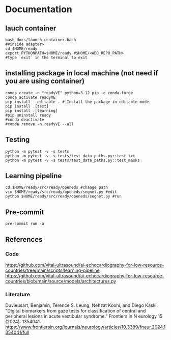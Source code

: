 # Documentation

## lauch container
```
bash docs/launch_container.bash
##inside adapter>
cd $HOME/ready
export PYTHONPATH=$HOME/ready #$HOME/<ADD_REPO_PATH>
#type `exit` in the terminal to exit

```

## installing package in local machine (not need if you are using container)
```
conda create -n "readyVE" python=3.12 pip -c conda-forge
conda activate readyVE
pip install --editable . # Install the package in editable mode
pip install .[test]
pip install .[learning]
#pip uninstall ready
#conda deactivate
#conda remove -n readyVE --all
```

## Testing 
```
python -m pytest -v -s tests
python -m pytest -v -s tests/test_data_paths.py::test_txt
python -m pytest -v -s tests/test_data_paths.py::test_masks
```

## Learning pipeline
```
cd $HOME/ready/src/ready/openeds #change path
vim $HOME/ready/src/ready/openeds/segnet.py #edit
python $HOME/ready/src/ready/openeds/segnet.py #run
```

## Pre-commit
```
pre-commit run -a
```

## References

### Code
https://github.com/vital-ultrasound/ai-echocardiography-for-low-resource-countries/tree/main/scripts/learning-pipeline   
https://github.com/vital-ultrasound/ai-echocardiography-for-low-resource-countries/blob/main/source/models/architectures.py 

### Literature 
Duvieusart, Benjamin, Terence S. Leung, Nehzat Koohi, and Diego Kaski. "Digital biomarkers from gaze tests for classification of central and peripheral lesions in acute vestibular syndrome." Frontiers in N    eurology 15 (2024): 1354041. https://www.frontiersin.org/journals/neurology/articles/10.3389/fneur.2024.1354041/full



